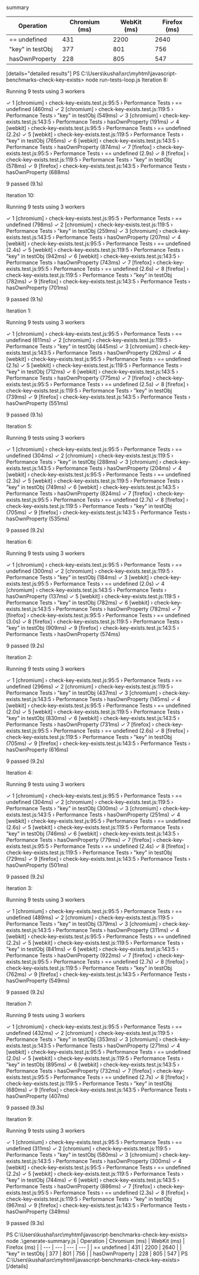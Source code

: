 summary 

| Operation | Chromium (ms) | WebKit (ms) | Firefox (ms) |
| --- | --- | --- | --- |
| == undefined | 431 | 2200 | 2640 |
| "key" in testObj | 377 | 801 | 756 |
| hasOwnProperty | 228 | 805 | 547 |

[details="detailed results"]
PS C:\Users\kushal\src\myhtml\javascript-benchmarks-check-key-exists> node run-tests-loop.js
Iteration 8:

Running 9 tests using 3 workers

  ✓  1 [chromium] › check-key-exists.test.js:95:5 › Performance Tests › == undefined (460ms)
  ✓  2 [chromium] › check-key-exists.test.js:119:5 › Performance Tests › "key" in testObj (549ms)
  ✓  3 [chromium] › check-key-exists.test.js:143:5 › Performance Tests › hasOwnProperty (191ms)
  ✓  4 [webkit] › check-key-exists.test.js:95:5 › Performance Tests › == undefined (2.2s)
  ✓  5 [webkit] › check-key-exists.test.js:119:5 › Performance Tests › "key" in testObj (765ms)
  ✓  6 [webkit] › check-key-exists.test.js:143:5 › Performance Tests › hasOwnProperty (874ms)
  ✓  7 [firefox] › check-key-exists.test.js:95:5 › Performance Tests › == undefined (2.9s)
  ✓  8 [firefox] › check-key-exists.test.js:119:5 › Performance Tests › "key" in testObj (578ms)
  ✓  9 [firefox] › check-key-exists.test.js:143:5 › Performance Tests › hasOwnProperty (688ms)

  9 passed (9.1s)

Iteration 10:

Running 9 tests using 3 workers

  ✓  1 [chromium] › check-key-exists.test.js:95:5 › Performance Tests › == undefined (798ms)
  ✓  2 [chromium] › check-key-exists.test.js:119:5 › Performance Tests › "key" in testObj (259ms)
  ✓  3 [chromium] › check-key-exists.test.js:143:5 › Performance Tests › hasOwnProperty (207ms)
  ✓  4 [webkit] › check-key-exists.test.js:95:5 › Performance Tests › == undefined (2.4s)
  ✓  5 [webkit] › check-key-exists.test.js:119:5 › Performance Tests › "key" in testObj (942ms)
  ✓  6 [webkit] › check-key-exists.test.js:143:5 › Performance Tests › hasOwnProperty (743ms)
  ✓  7 [firefox] › check-key-exists.test.js:95:5 › Performance Tests › == undefined (2.6s)
  ✓  8 [firefox] › check-key-exists.test.js:119:5 › Performance Tests › "key" in testObj (782ms)
  ✓  9 [firefox] › check-key-exists.test.js:143:5 › Performance Tests › hasOwnProperty (701ms)

  9 passed (9.1s)

Iteration 1:

Running 9 tests using 3 workers

  ✓  1 [chromium] › check-key-exists.test.js:95:5 › Performance Tests › == undefined (611ms)
  ✓  2 [chromium] › check-key-exists.test.js:119:5 › Performance Tests › "key" in testObj (445ms)
  ✓  3 [chromium] › check-key-exists.test.js:143:5 › Performance Tests › hasOwnProperty (262ms)
  ✓  4 [webkit] › check-key-exists.test.js:95:5 › Performance Tests › == undefined (2.1s)
  ✓  5 [webkit] › check-key-exists.test.js:119:5 › Performance Tests › "key" in testObj (712ms)
  ✓  6 [webkit] › check-key-exists.test.js:143:5 › Performance Tests › hasOwnProperty (775ms)
  ✓  7 [firefox] › check-key-exists.test.js:95:5 › Performance Tests › == undefined (2.5s)
  ✓  8 [firefox] › check-key-exists.test.js:119:5 › Performance Tests › "key" in testObj (739ms)
  ✓  9 [firefox] › check-key-exists.test.js:143:5 › Performance Tests › hasOwnProperty (551ms)

  9 passed (9.1s)

Iteration 5:

Running 9 tests using 3 workers

  ✓  1 [chromium] › check-key-exists.test.js:95:5 › Performance Tests › == undefined (304ms)
  ✓  2 [chromium] › check-key-exists.test.js:119:5 › Performance Tests › "key" in testObj (288ms)
  ✓  3 [chromium] › check-key-exists.test.js:143:5 › Performance Tests › hasOwnProperty (204ms)
  ✓  4 [webkit] › check-key-exists.test.js:95:5 › Performance Tests › == undefined (2.3s)
  ✓  5 [webkit] › check-key-exists.test.js:119:5 › Performance Tests › "key" in testObj (749ms)
  ✓  6 [webkit] › check-key-exists.test.js:143:5 › Performance Tests › hasOwnProperty (824ms)
  ✓  7 [firefox] › check-key-exists.test.js:95:5 › Performance Tests › == undefined (2.7s)
  ✓  8 [firefox] › check-key-exists.test.js:119:5 › Performance Tests › "key" in testObj (705ms)
  ✓  9 [firefox] › check-key-exists.test.js:143:5 › Performance Tests › hasOwnProperty (535ms)

  9 passed (9.2s)

Iteration 6:

Running 9 tests using 3 workers

  ✓  1 [chromium] › check-key-exists.test.js:95:5 › Performance Tests › == undefined (300ms)
  ✓  2 [chromium] › check-key-exists.test.js:119:5 › Performance Tests › "key" in testObj (184ms)
  ✓  3 [webkit] › check-key-exists.test.js:95:5 › Performance Tests › == undefined (2.0s)
  ✓  4 [chromium] › check-key-exists.test.js:143:5 › Performance Tests › hasOwnProperty (137ms)
  ✓  5 [webkit] › check-key-exists.test.js:119:5 › Performance Tests › "key" in testObj (782ms)
  ✓  6 [webkit] › check-key-exists.test.js:143:5 › Performance Tests › hasOwnProperty (782ms)
  ✓  7 [firefox] › check-key-exists.test.js:95:5 › Performance Tests › == undefined (3.0s)
  ✓  8 [firefox] › check-key-exists.test.js:119:5 › Performance Tests › "key" in testObj (909ms)
  ✓  9 [firefox] › check-key-exists.test.js:143:5 › Performance Tests › hasOwnProperty (574ms)

  9 passed (9.2s)

Iteration 2:

Running 9 tests using 3 workers

  ✓  1 [chromium] › check-key-exists.test.js:95:5 › Performance Tests › == undefined (296ms)
  ✓  2 [chromium] › check-key-exists.test.js:119:5 › Performance Tests › "key" in testObj (437ms)
  ✓  3 [chromium] › check-key-exists.test.js:143:5 › Performance Tests › hasOwnProperty (145ms)
  ✓  4 [webkit] › check-key-exists.test.js:95:5 › Performance Tests › == undefined (2.0s)
  ✓  5 [webkit] › check-key-exists.test.js:119:5 › Performance Tests › "key" in testObj (830ms)
  ✓  6 [webkit] › check-key-exists.test.js:143:5 › Performance Tests › hasOwnProperty (731ms)
  ✓  7 [firefox] › check-key-exists.test.js:95:5 › Performance Tests › == undefined (2.6s)
  ✓  8 [firefox] › check-key-exists.test.js:119:5 › Performance Tests › "key" in testObj (705ms)
  ✓  9 [firefox] › check-key-exists.test.js:143:5 › Performance Tests › hasOwnProperty (616ms)

  9 passed (9.2s)

Iteration 4:

Running 9 tests using 3 workers

  ✓  1 [chromium] › check-key-exists.test.js:95:5 › Performance Tests › == undefined (304ms)
  ✓  2 [chromium] › check-key-exists.test.js:119:5 › Performance Tests › "key" in testObj (300ms)
  ✓  3 [chromium] › check-key-exists.test.js:143:5 › Performance Tests › hasOwnProperty (251ms)
  ✓  4 [webkit] › check-key-exists.test.js:95:5 › Performance Tests › == undefined (2.6s)
  ✓  5 [webkit] › check-key-exists.test.js:119:5 › Performance Tests › "key" in testObj (746ms)
  ✓  6 [webkit] › check-key-exists.test.js:143:5 › Performance Tests › hasOwnProperty (779ms)
  ✓  7 [firefox] › check-key-exists.test.js:95:5 › Performance Tests › == undefined (2.4s)
  ✓  8 [firefox] › check-key-exists.test.js:119:5 › Performance Tests › "key" in testObj (729ms)
  ✓  9 [firefox] › check-key-exists.test.js:143:5 › Performance Tests › hasOwnProperty (501ms)

  9 passed (9.2s)

Iteration 3:

Running 9 tests using 3 workers

  ✓  1 [chromium] › check-key-exists.test.js:95:5 › Performance Tests › == undefined (489ms)
  ✓  2 [chromium] › check-key-exists.test.js:119:5 › Performance Tests › "key" in testObj (379ms)
  ✓  3 [chromium] › check-key-exists.test.js:143:5 › Performance Tests › hasOwnProperty (311ms)
  ✓  4 [webkit] › check-key-exists.test.js:95:5 › Performance Tests › == undefined (2.2s)
  ✓  5 [webkit] › check-key-exists.test.js:119:5 › Performance Tests › "key" in testObj (841ms)
  ✓  6 [webkit] › check-key-exists.test.js:143:5 › Performance Tests › hasOwnProperty (922ms)
  ✓  7 [firefox] › check-key-exists.test.js:95:5 › Performance Tests › == undefined (2.7s)
  ✓  8 [firefox] › check-key-exists.test.js:119:5 › Performance Tests › "key" in testObj (762ms)
  ✓  9 [firefox] › check-key-exists.test.js:143:5 › Performance Tests › hasOwnProperty (549ms)

  9 passed (9.2s)

Iteration 7:

Running 9 tests using 3 workers

  ✓  1 [chromium] › check-key-exists.test.js:95:5 › Performance Tests › == undefined (432ms)
  ✓  2 [chromium] › check-key-exists.test.js:119:5 › Performance Tests › "key" in testObj (353ms)
  ✓  3 [chromium] › check-key-exists.test.js:143:5 › Performance Tests › hasOwnProperty (271ms)
  ✓  4 [webkit] › check-key-exists.test.js:95:5 › Performance Tests › == undefined (2.0s)
  ✓  5 [webkit] › check-key-exists.test.js:119:5 › Performance Tests › "key" in testObj (895ms)
  ✓  6 [webkit] › check-key-exists.test.js:143:5 › Performance Tests › hasOwnProperty (732ms)
  ✓  7 [firefox] › check-key-exists.test.js:95:5 › Performance Tests › == undefined (2.7s)
  ✓  8 [firefox] › check-key-exists.test.js:119:5 › Performance Tests › "key" in testObj (680ms)
  ✓  9 [firefox] › check-key-exists.test.js:143:5 › Performance Tests › hasOwnProperty (407ms)

  9 passed (9.3s)

Iteration 9:

Running 9 tests using 3 workers

  ✓  1 [chromium] › check-key-exists.test.js:95:5 › Performance Tests › == undefined (311ms)
  ✓  2 [chromium] › check-key-exists.test.js:119:5 › Performance Tests › "key" in testObj (580ms)
  ✓  3 [chromium] › check-key-exists.test.js:143:5 › Performance Tests › hasOwnProperty (300ms)
  ✓  4 [webkit] › check-key-exists.test.js:95:5 › Performance Tests › == undefined (2.2s)
  ✓  5 [webkit] › check-key-exists.test.js:119:5 › Performance Tests › "key" in testObj (744ms)
  ✓  6 [webkit] › check-key-exists.test.js:143:5 › Performance Tests › hasOwnProperty (886ms)
  ✓  7 [firefox] › check-key-exists.test.js:95:5 › Performance Tests › == undefined (2.3s)
  ✓  8 [firefox] › check-key-exists.test.js:119:5 › Performance Tests › "key" in testObj (967ms)
  ✓  9 [firefox] › check-key-exists.test.js:143:5 › Performance Tests › hasOwnProperty (349ms)

  9 passed (9.3s)

PS C:\Users\kushal\src\myhtml\javascript-benchmarks-check-key-exists> node .\generate-summary.js
| Operation | Chromium (ms) | WebKit (ms) | Firefox (ms) |
| --- | --- | --- | --- |
| == undefined | 431 | 2200 | 2640 |
| "key" in testObj | 377 | 801 | 756 |
| hasOwnProperty | 228 | 805 | 547 |
PS C:\Users\kushal\src\myhtml\javascript-benchmarks-check-key-exists>
[/details]